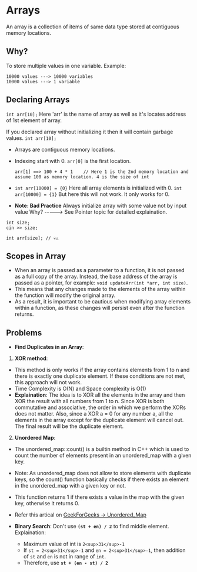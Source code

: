 # Arrays

An array is a collection of items of same data type stored at contiguous memory locations.

## Why?
To store multiple values in one variable.
Example: 
```
10000 values ---> 10000 variables
10000 values ---> 1 variable
```

## Declaring Arrays

`int arr[10];`
Here 'arr' is the name of array as well as it's locates address of 1st element of array.

If you declared array without initializing it then it will contain garbage values.
`int arr[10];`

- Arrays are contiguous memory locations.
- Indexing start with 0. `arr[0]` is the first location.
  ```
  arr[1] ==> 100 + 4 * 1    // Here 1 is the 2nd memory location and assume 100 as memory location. 4 is the size of int
  ```
- `int arr[10000] = {0}` Here all array elements is initialized with 0.
  `int arr[10000] = {1}` But here this will not work. It only works for 0.

- **Note: Bad Practice**
Always initialize array with some value not by input value
Why? -----> See Pointer topic for detailed explaination.
```
int size;
cin >> size;

int arr[size]; // 💀⚠️
```

## Scopes in Array

- When an array is passed as a parameter to a function, it is not passed as a full copy of the array. Instead, the base address of the array is passed as a pointer, for example: `void updateArr(int *arr, int size)`.
- This means that any changes made to the elements of the array within the function will modify the original array.
- As a result, it is important to be cautious when modifying array elements within a function, as these changes will persist even after the function returns.


## Problems

- **Find Duplicates in an Array**:
1. **XOR method**: 
  - This method is only works if the array contains elements from 1 to n and there is exactly one duplicate element. If these conditions are not met, this approach will not work.
  - Time Complexity is O(N) and Space complexity is O(1)
  - **Explaination**:  The idea is to XOR all the elements in the array and then XOR the result with all numbers from 1 to n. Since XOR is both commutative and associative, the order in which we perform the XORs does not matter. Also, since a XOR a = 0 for any number a, all the elements in the array except for the duplicate element will cancel out. The final result will be the duplicate element.

2. **Unordered Map**:
  - The unordered_map::count() is a builtin method in C++ which is used to count the number of elements present in an unordered_map with a given key.
  - Note: As unordered_map does not allow to store elements with duplicate keys, so the count() function basically checks if there exists an element in the unordered_map with a given key or not.
  - This function returns 1 if there exists a value in the map with the given key, otherwise it returns 0.
  - Refer this artical on <a href="https://www.geeksforgeeks.org/unordered_map-count-in-c/">GeekForGeeks -> Unordered_Map</a>

- **Binary Search**:
Don't use **`(st + en) / 2`** to find middle element.
Explaination:
  - Maximum value of int is `2<sup>31</sup>-1`
  - If `st = 2<sup>31</sup>-1` and `en = 2<sup>31</sup>-1`, then addition of `st` and `en` is not in range of `int`.
  - Therefore, use **`st + (en - st) / 2`**
